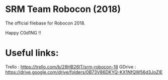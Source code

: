 # SRM Team Robocon (2018)
The official filebase for Robocon 2018. 

Happy C0d1NG !!
  
# Useful links:
Trello : https://trello.com/b/28HB26lT/srm-robocon-18
GDrive : https://drive.google.com/drive/folders/0B73V86DKYQ-KX1NfQW56d3JoZlE
